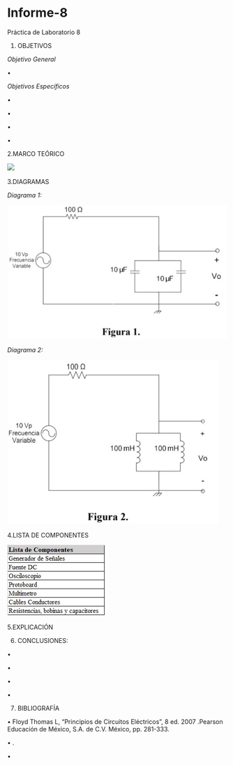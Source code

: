 # Informe-8
Práctica de Laboratorio 8

1. OBJETIVOS

_Objetivo General_

•  


_Objetivos Específicos_

• 

• 

• 

• 


2.MARCO TEÓRICO

![](img/marco.jpg)

3.DIAGRAMAS

_Diagrama 1:_

![](img/diagrama1.jpg)

_Diagrama 2:_

![](img/diagrama2.jpg)

4.LISTA DE COMPONENTES

![](img/componentes.jpg)

5.EXPLICACIÓN 


6. CONCLUSIONES:

•	

• 

• 

• 

 
7. BIBLIOGRAFÍA

• Floyd Thomas L, “Principios de Circuitos Eléctricos”, 8 ed. 2007 .Pearson Educación de México, S.A. de C.V. México, pp. 281-333.

• .

• 
